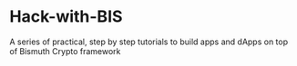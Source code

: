 # Hack-with-BIS
A series of practical, step by step tutorials to build apps and dApps on top of Bismuth Crypto framework
